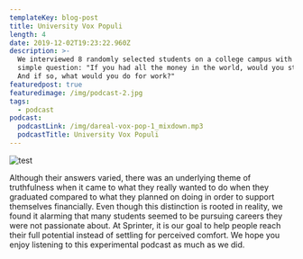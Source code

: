 ```yaml
---
templateKey: blog-post
title: University Vox Populi
length: 4
date: 2019-12-02T19:23:22.960Z
description: >-
  We interviewed 8 randomly selected students on a college campus with one
  simple question: "If you had all the money in the world, would you still work?
  And if so, what would you do for work?"
featuredpost: true
featuredimage: /img/podcast-2.jpg
tags:
  - podcast
podcast:
  podcastLink: /img/dareal-vox-pop-1_mixdown.mp3
  podcastTitle: University Vox Populi
---
```

![test](/img/podcast-2.jpg "test")

Although their answers varied, there was an underlying theme of truthfulness when it came to what they really wanted to do when they graduated compared to what they planned on doing in order to support themselves financially. Even though this distinction is rooted in reality, we found it alarming that many students seemed to be pursuing careers they were not passionate about. At Sprinter, it is our goal to help people reach their full potential instead of settling for perceived comfort. We hope you enjoy listening to this experimental podcast as much as we did.
